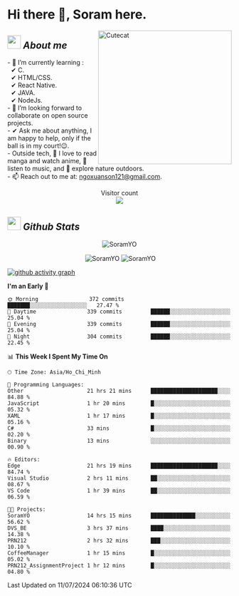 # Hi there 👋, Soram here. 
 
<img align="right" width=300px alt="Cutecat" src="https://c.tenor.com/K33MDwMai28AAAAC/nyochio-d4dj.gif" />

## <img src="https://c.tenor.com/q8EQYnb8VLcAAAAi/re-zero.gif" width="30px">&nbsp;***About me***
 
\- 🌱 I’m currently learning :
  <br> &nbsp; ✔ C.
  <br> &nbsp; ✔ HTML/CSS.
  <br> &nbsp; ✔ React Native.
  <br> &nbsp; ✔ JAVA.
   <br> &nbsp; ✔ NodeJs.
<br> \- 👯 I’m looking forward to collaborate on open source projects.
<br> \- ✔ Ask me about anything, I am happy to help, only if the ball is in my court!😉.
<br> \- Outside tech,  📖 I love to read manga and watch anime, 🎵 listen to music, and 🌴 explore nature outdoors.
<br> \- 📫 Reach out to me at: ngoxuanson121@gmail.com.

<p align="center"> 
  Visitor count<br>
  <img src="https://profile-counter.glitch.me/SoramYO/count.svg" />
</p>

## <img src="https://c.tenor.com/moaQHad4VcMAAAAi/ram-dance.gif" width="30px">&nbsp;***Github Stats***
<p align="center"> <img src="https://komarev.com/ghpvc/?username=SoramYO" alt="SoramYO" /> </p>

<p align="center">&nbsp;<img align="center" src="https://github-readme-stats.vercel.app/api?username=SoramYO&theme=gotham&show_icons=true" alt="SoramYO" />

<img align="center" src="http://github-readme-streak-stats.herokuapp.com?user=SoramYO&theme=gotham&hide_border=true&date_format=M%20j%5B%2C%20Y%5D" alt="SoramYO" />


[![github activity graph](https://github-readme-activity-graph.vercel.app/graph?username=SoramYO&theme=tokyo-night)](https://github.com/SoramYO/github-readme-activity-graph)
<p src="https://github.com/sponsors/SoramYO/card" title="Sponsor SoramYO" height="225" width="600" style="border: 0;"></p>

<!--START_SECTION:waka-->
**I'm an Early 🐤** 

```text
🌞 Morning                372 commits         ███████░░░░░░░░░░░░░░░░░░   27.47 % 
🌆 Daytime                339 commits         ██████░░░░░░░░░░░░░░░░░░░   25.04 % 
🌃 Evening                339 commits         ██████░░░░░░░░░░░░░░░░░░░   25.04 % 
🌙 Night                  304 commits         ██████░░░░░░░░░░░░░░░░░░░   22.45 % 
```


📊 **This Week I Spent My Time On** 

```text
🕑︎ Time Zone: Asia/Ho_Chi_Minh

💬 Programming Languages: 
Other                    21 hrs 21 mins      █████████████████████░░░░   84.88 % 
JavaScript               1 hr 20 mins        █░░░░░░░░░░░░░░░░░░░░░░░░   05.32 % 
XAML                     1 hr 17 mins        █░░░░░░░░░░░░░░░░░░░░░░░░   05.16 % 
C#                       33 mins             █░░░░░░░░░░░░░░░░░░░░░░░░   02.20 % 
Binary                   13 mins             ░░░░░░░░░░░░░░░░░░░░░░░░░   00.90 % 

🔥 Editors: 
Edge                     21 hrs 19 mins      █████████████████████░░░░   84.74 % 
Visual Studio            2 hrs 11 mins       ██░░░░░░░░░░░░░░░░░░░░░░░   08.67 % 
VS Code                  1 hr 39 mins        ██░░░░░░░░░░░░░░░░░░░░░░░   06.59 % 

🐱‍💻 Projects: 
SoramYO                  14 hrs 15 mins      ██████████████░░░░░░░░░░░   56.62 % 
DVS_BE                   3 hrs 37 mins       ████░░░░░░░░░░░░░░░░░░░░░   14.38 % 
PRN212                   2 hrs 32 mins       ███░░░░░░░░░░░░░░░░░░░░░░   10.10 % 
CoffeeManager            1 hr 15 mins        █░░░░░░░░░░░░░░░░░░░░░░░░   05.02 % 
PRN212_AssignmentProject 1 hr 12 mins        █░░░░░░░░░░░░░░░░░░░░░░░░   04.80 % 
```


 Last Updated on 11/07/2024 06:10:36 UTC
<!--END_SECTION:waka-->
